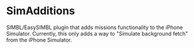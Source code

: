 SimAdditions
============

SIMBL/EasySIMBL plugin that adds missions functionality to the iPhone Simulator.
Currently, this only adds a way to "Simulate background fetch" from the iPhone Simulator.
